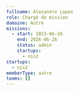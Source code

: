 ```yaml
---
fullname: Alexandre Lopes
role: Chargé de mission
domaine: Autre
missions:
  - start: 2023-06-26
    end: 2026-06-26
    status: admin
    startups:
      - nis2
startups:
  - nis2
memberType: autre
teams: []
---
```


